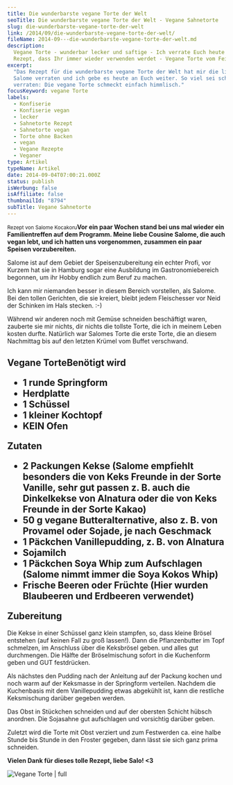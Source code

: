 ```yaml
---
title: Die wunderbarste vegane Torte der Welt
seoTitle: Die wunderbarste vegane Torte der Welt - Vegane Sahnetorte
slug: die-wunderbarste-vegane-torte-der-welt
link: /2014/09/die-wunderbarste-vegane-torte-der-welt/
fileName: 2014-09---die-wunderbarste-vegane-torte-der-welt.md
description:
  Vegane Torte - wunderbar lecker und saftige - Ich verrate Euch heute ein
  Rezept, dass Ihr immer wieder verwenden werdet - Vegane Torte vom Feinsten.
excerpt:
  "Das Rezept für die wunderbarste vegane Torte der Welt hat mir die liebe
  Salome verraten und ich gebe es heute an Euch weiter. So viel sei schon mal
  verraten: Die vegane Torte schmeckt einfach himmlisch."
focusKeyword: vegane Torte
labels:
  - Konfiserie
  - Konfiserie vegan
  - lecker
  - Sahnetorte Rezept
  - Sahnetorte vegan
  - Torte ohne Backen
  - vegan
  - Vegane Rezepte
  - Veganer
type: Artikel
typeName: Artikel
date: 2014-09-04T07:00:21.000Z
status: publish
isWerbung: false
isAffiliate: false
thumbnailId: "8794"
subTitle: Vegane Sahnetorte
---
```


<small>Rezept von Salome Kocakoru</small><strong>Vor ein paar Wochen stand bei
uns mal wieder ein Familientreffen auf dem Programm. Meine liebe Cousine Salome,
die auch vegan lebt, und ich hatten uns vorgenommen, zusammen ein paar Speisen
vorzubereiten. </strong>

Salome ist auf dem Gebiet der Speisenzubereitung ein echter Profi, vor Kurzem
hat sie in Hamburg sogar eine Ausbildung im Gastronomiebereich begonnen, um ihr
Hobby endlich zum Beruf zu machen.

Ich kann mir niemanden besser in diesem Bereich vorstellen, als Salome. Bei den
tollen Gerichten, die sie kreiert, bleibt jedem Fleischesser vor Neid der
Schinken im Hals stecken. :-)

Während wir anderen noch mit Gemüse schneiden beschäftigt waren, zauberte sie
mir nichts, dir nichts die tollste Torte, die ich in meinem Leben kosten durfte.
Natürlich war Salomes Torte die erste Torte, die an diesem Nachmittag bis auf
den letzten Krümel vom Buffet verschwand.

## Vegane Torte<strong>Benötigt wird</strong><ul><li>1 runde Springform</li><li>Herdplatte</li><li>1 Schüssel</li><li>1 kleiner Kochtopf</li><li>KEIN Ofen</li></ul><strong>Zutaten</strong><ul><li>2 Packungen Kekse (Salome empfiehlt besonders die von Keks Freunde in der Sorte Vanille, sehr gut passen z. B. auch die Dinkelkekse von Alnatura oder die von Keks Freunde in der Sorte Kakao)</li><li>50 g vegane Butteralternative, also z. B. von Provamel oder Sojade, je nach Geschmack</li><li>1 Päckchen Vanillepudding, z. B. von Alnatura</li><li>Sojamilch</li><li>1 Päckchen Soya Whip zum Aufschlagen (Salome nimmt immer die Soya Kokos Whip)</li><li>Frische Beeren oder Früchte (Hier wurden Blaubeeren und Erdbeeren verwendet)</li></ul><strong> Zubereitung</strong>

Die Kekse in einer Schüssel ganz klein stampfen, so, dass kleine Brösel
entstehen (auf keinen Fall zu groß lassen!). Dann die Pflanzenbutter im Topf
schmelzen, im Anschluss über die Keksbrösel geben. und alles gut durchmengen.
Die Hälfte der Bröselmischung sofort in die Kuchenform geben und GUT
festdrücken.

Als nächstes den Pudding nach der Anleitung auf der Packung kochen und noch warm
auf der Keksmasse in der Springform verteilen. Nachdem die Kuchenbasis mit dem
Vanillepudding etwas abgekühlt ist, kann die restliche Keksmischung darüber
gegeben werden.

Das Obst in Stückchen schneiden und auf der obersten Schicht hübsch anordnen.
Die Sojasahne gut aufschlagen und vorsichtig darüber geben.

Zuletzt wird die Torte mit Obst verziert und zum Festwerden ca. eine halbe
Stunde bis Stunde in den Froster gegeben, dann lässt sie sich ganz prima
schneiden.

<strong>Vielen Dank für dieses tolle Rezept, liebe Salo! &lt;3</strong>

![Vegane Torte | full](http://cardamonchai.com/wp-content/uploads/2014/09/14654822633_941849df4f_o.jpg '<a href="https://www.flickr.com/photos/99929697@N07/"> </a> Guten Appetit!')
